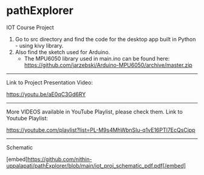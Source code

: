 # pathExplorer
IOT Course Project

1. Go to src directory and find the code for the desktop app built in Python - using kivy library. 
2. Also find the sketch used for Arduino.
   - The MPU6050 library used in main.ino can be found here: https://github.com/jarzebski/Arduino-MPU6050/archive/master.zip


--------------------------------------------------------------------------------------------------------------------------

Link to Project Presentation Video:

https://youtu.be/aE0qC3Gd6RY

--------------------------------------------------------------------------------------------------------------------------
More VIDEOS available in YouTube Playlist, please check them.
Link to Youtube Playlist:

https://youtube.com/playlist?list=PL-M9s4MhWbnSIu-q1vE16PTl7EcQsCjpp

--------------------------------------------------------------------------------------------------------------------------

Schematic

[embed]https://github.com/nithin-uppalapati/pathExplorer/blob/main/iot_proj_schematic_pdf.pdf[/embed]
